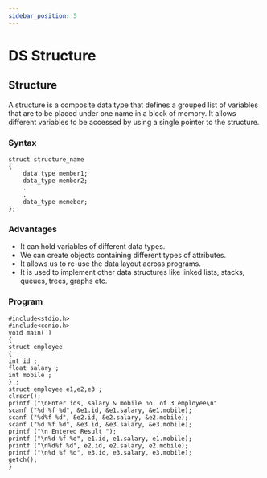 ```yaml
---
sidebar_position: 5
---
```

# DS Structure

## Structure
A structure is a composite data type that defines a grouped list of variables that are to be placed under one name in a block of memory. It allows different variables to be accessed by using a single pointer to the structure.

### Syntax
```
struct structure_name   
{  
    data_type member1;  
    data_type member2;  
    .  
    .  
    data_type memeber;  
};  
```

### Advantages
- It can hold variables of different data types.
- We can create objects containing different types of attributes.
- It allows us to re-use the data layout across programs.
- It is used to implement other data structures like linked lists, stacks, queues, trees, graphs etc.

### Program
```
#include<stdio.h>  
#include<conio.h>  
void main( )  
{  
struct employee  
{  
int id ;  
float salary ;  
int mobile ;  
} ;  
struct employee e1,e2,e3 ;  
clrscr();  
printf ("\nEnter ids, salary & mobile no. of 3 employee\n"  
scanf ("%d %f %d", &e1.id, &e1.salary, &e1.mobile);  
scanf ("%d%f %d", &e2.id, &e2.salary, &e2.mobile);  
scanf ("%d %f %d", &e3.id, &e3.salary, &e3.mobile);  
printf ("\n Entered Result ");  
printf ("\n%d %f %d", e1.id, e1.salary, e1.mobile);  
printf ("\n%d%f %d", e2.id, e2.salary, e2.mobile);  
printf ("\n%d %f %d", e3.id, e3.salary, e3.mobile);  
getch();  
}  
```